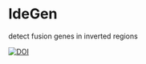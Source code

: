 IdeGen
======

detect fusion genes in inverted regions



[![DOI](https://zenodo.org/badge/4857/lpantano/IdeGen.png)](http://dx.doi.org/10.5281/zenodo.10675)

